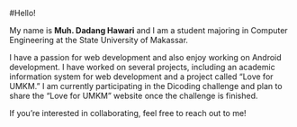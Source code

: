 #Hello!

My name is **Muh. Dadang Hawari** and I am a student majoring in Computer Engineering at the State University of Makassar.

I have a passion for web development and also enjoy working on Android development. I have worked on several projects, including an academic information system for web development and a project called “Love for UMKM.” I am currently participating in the Dicoding challenge and plan to share the “Love for UMKM” website once the challenge is finished.

If you’re interested in collaborating, feel free to reach out to me!
